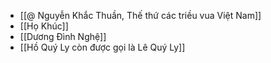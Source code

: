 - [[@ Nguyễn Khắc Thuần, Thế thứ các triều vua Việt Nam]]
- [[Họ Khúc]]
- [[Dương Đình Nghệ]]
- [[Hồ Quý Ly còn được gọi là Lê Quý Ly]]

